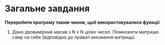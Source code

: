 #  Загальне завдання
**Переробити програму таким чином, щоб використовувалися функції**
1. Дано двовимірний масив з N x N цілих чисел. Помножити матрицю саму на себе (відповідно до правил множення матриць).
